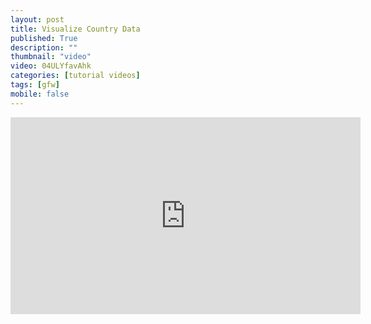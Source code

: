 ```yaml
---
layout: post
title: Visualize Country Data
published: True
description: ""
thumbnail: "video"
video: 04ULYfavAhk
categories: [tutorial videos]
tags: [gfw]
mobile: false
---
```



<div id="desktopContent" class="content">
  <div class="video">
    <iframe width="560" height="315" src="https://www.youtube.com/embed/04ULYfavAhk" frameborder="0" allowfullscreen></iframe>
  </div>
</div>

<div id="mobileContent" class="content">
</div>
